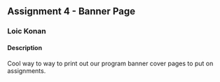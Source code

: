 ## Assignment 4 - Banner Page

### Loic Konan

#### Description

Cool way to way to print out our program banner cover pages to put on assignments.
